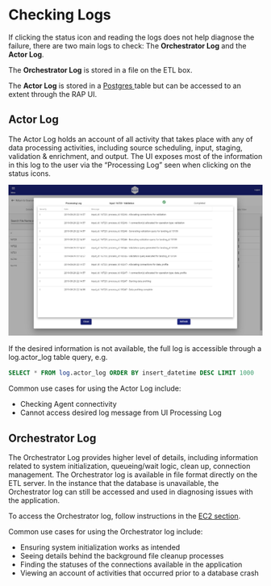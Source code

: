 # Checking Logs

If clicking the status icon and reading the logs does not help diagnose the failure, there are two main logs to check: The **Orchestrator Log** and the **Actor Log**.

The **Orchestrator Log** is stored in a file on the ETL box.

The **Actor Log** is stored in a [Postgres ]()table but can be accessed to an extent through the RAP UI.

## Actor Log

The Actor Log holds an account of all activity that takes place with any of data processing activities, including source scheduling, input, staging, validation & enrichment, and output. The UI exposes most of the information in this log to the user via the “Processing Log” seen when clicking on the status icons.

![Validation Process Log](../../.gitbook/assets/image%20%28200%29.png)

If the desired information is not available, the full log is accessible through a log.actor\_log table query, e.g.

```sql
SELECT * FROM log.actor_log ORDER BY insert_datetime DESC LIMIT 1000
```

Common use cases for using the Actor Log include:

* Checking Agent connectivity
* Cannot access desired log message from UI Processing Log

## Orchestrator Log

The Orchestrator Log provides higher level of details, including information related to system initialization, queueing/wait logic, clean up, connection management. The Orchestrator log is available in file format directly on the ETL server. In the instance that the database is unavailable, the Orchestrator log can still be accessed and used in diagnosing issues with the application.

To access the Orchestrator log, follow instructions in the [EC2 section]().

Common use cases for using the Orchestrator log include:

* Ensuring system initialization works as intended
* Seeing details behind the background file cleanup processes
* Finding the statuses of the connections available in the application
* Viewing an account of activities that occurred prior to a database crash

